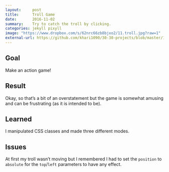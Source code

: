 ```yaml
---
layout:     post
title:      Troll Game
date:       2016-11-02
summary:    Try to catch the troll by clicking.
categories: jekyll pixyll
image: "https://www.dropbox.com/s/62nrc66zb8bjxo2/11.troll.jpg?raw=1"
external-url: https://github.com/khari1090/30-30-projects/blob/master/11.troll.html
---
```


## Goal
Make an action game!

## Result
Okay, so that’s a bit of an overstatement but the game is somewhat amusing and can be frustrating (as it is intended to be).

## Learned
I manipulated CSS classes and made three different modes.

## Issues
At first my troll wasn’t moving but I remembered I had to set the `position` to `absolute` for the `top`/`left` parameters to have any effect.
